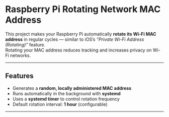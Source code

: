 # Raspberry Pi Rotating Network MAC Address

This project makes your Raspberry Pi automatically **rotate its Wi-Fi MAC address** in regular cycles — similar to iOS’s *“Private Wi-Fi Address (Rotating)”* feature.  
Rotating your MAC address reduces tracking and increases privacy on Wi-Fi networks.

---

## Features
- Generates a **random, locally administered MAC address**
- Runs automatically in the background with **systemd**
- Uses a **systemd timer** to control rotation frequency
- Default rotation interval: **1 hour** (configurable)

---
